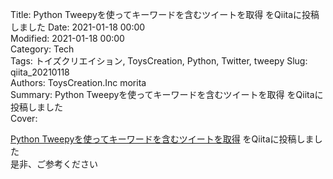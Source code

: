 Title: Python Tweepyを使ってキーワードを含むツイートを取得 をQiitaに投稿しました
Date: 2021-01-18 00:00  
Modified: 2021-01-18 00:00  
Category: Tech  
Tags: トイズクリエイション, ToysCreation, Python, Twitter, tweepy
Slug: qiita_20210118  
Authors: ToysCreation.Inc morita  
Summary: Python Tweepyを使ってキーワードを含むツイートを取得 をQiitaに投稿しました  
Cover:  

[Python Tweepyを使ってキーワードを含むツイートを取得](https://qiita.com/morita-toyscreation/items/2abc084f73a9593db26c) をQiitaに投稿しました   
是非、ご参考ください  
